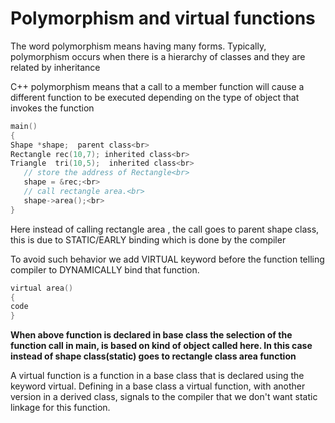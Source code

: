 # Polymorphism and virtual functionsThe word polymorphism means having many forms. Typically, polymorphism occurs when there is a hierarchy of classes and they are related by inheritanceC++ polymorphism means that a call to a member function will cause a different function to be executed depending on the type of object that invokes the function```Cmain(){Shape *shape;  parent class<br>Rectangle rec(10,7); inherited class<br>Triangle  tri(10,5);  inherited class<br>   // store the address of Rectangle<br>   shape = &rec;<br>	   // call rectangle area.<br>   shape->area();<br>}```Here instead of  calling rectangle area , the call goes to parent shape class, this is due to STATIC/EARLY binding which is done by the compilerTo avoid such behavior we add VIRTUAL keyword before the function telling compiler to DYNAMICALLY bind that function.```Cvirtual area(){code}```**When above function is declared in base class the selection of the function call in main, is based on kind of object called here. In this case instead of shape class(static)  goes to rectangle class area function**A virtual function is a function in a base class that is declared using the keyword virtual. Defining in a base class a virtual function, with another version in a derived class, signals to the compiler that we don't want static linkage for this function.
